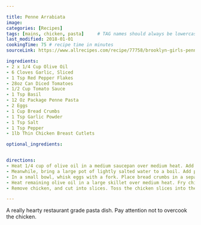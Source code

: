 ```yaml
---

title: Penne Arrabiata
image:
categories: [Recipes]
tags: [mains, chicken, pasta]     # TAG names should always be lowercase
last_modified: 2018-01-01
cookingTime: 75 # recipe time in minutes
sourceLink: https://www.allrecipes.com/recipe/77758/brooklyn-girls-penne-arrabiata/

ingredients:
- 2 x 1/4 Cup Olive Oil
- 6 Cloves Garlic, Sliced
- 1 Tsp Red Pepper Flakes
- 28oz Can Diced Tomatoes
- 1/2 Cup Tomato Sauce
- 1 Tsp Basil
- 12 Oz Package Penne Pasta
- 2 Eggs
- 1 Cup Bread Crumbs
- 1 Tsp Garlic Powder
- 1 Tsp Salt
- 1 Tsp Pepper
- 1lb Thin Chicken Breast Cutlets

optional_ingredients:


directions:
- Heat 1/4 cup of olive oil in a medium saucepan over medium heat. Add garlic, saute for a few minutes.  Add red pepper flakes, and saute for another minute. Pour in the diced tomatoes and tomato sauce, and add the basil. Simmer for about 20 minutes, stirring occasionally.
- Meanwhile, bring a large pot of lightly salted water to a boil. Add penne pasta, and cook for 8 minutes, or until tender. Drain.
- In a small bowl, whisk eggs with a fork. Place bread crumbs in a separate bowl. Stir the garlic powder, salt and pepper into the bread crumbs. Dip chicken cutlets into the egg, then press into the bread crumbs until completely coated.
- Heat remaining olive oil in a large skillet over medium heat. Fry chicken for about 5 minutes per side, or until the coating is a nice dark brown color.
- Remove chicken, and cut into slices. Toss the chicken slices into the sauce, and simmer for about 10 minutes. Stir in the cooked penne, simmer for a few more minutes to soak up the flavor, then serve.

---
```


A really hearty restaurant grade pasta dish. Pay attention not to overcook the chicken.